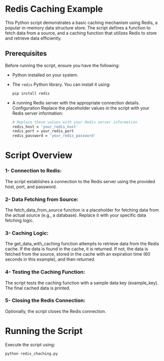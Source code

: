 # Redis Caching Example

This Python script demonstrates a basic caching mechanism using Redis, a popular in-memory data structure store. The script defines a function to fetch data from a source, and a caching function that utilizes Redis to store and retrieve data efficiently.

## Prerequisites

Before running the script, ensure you have the following:

- Python installed on your system.
- The `redis` Python library. You can install it using:

  ```bash
  pip install redis
* A running Redis server with the appropriate connection details.
Configuration
Replace the placeholder values in the script with your Redis server information:
    ```bash
    # Replace these values with your Redis server information
    redis_host = 'your_redis_host'
    redis_port = your_redis_port
    redis_password = 'your_redis_password'
# Script Overview
### 1- Connection to Redis:

The script establishes a connection to the Redis server using the provided host, port, and password.


### 2- Data Fetching from Source:

The fetch_data_from_source function is a placeholder for fetching data from the actual source (e.g., a database). Replace it with your specific data fetching logic.

### 3- Caching Logic:

The get_data_with_caching function attempts to retrieve data from the Redis cache.
If the data is found in the cache, it is returned.
If not, the data is fetched from the source, stored in the cache with an expiration time (60 seconds in this example), and then returned.

### 4- Testing the Caching Function:

The script tests the caching function with a sample data key (example_key).
The final cached data is printed.

### 5- Closing the Redis Connection:

Optionally, the script closes the Redis connection.

# Running the Script
Execute the script using:
   ```bash
python redis_chaching.py
